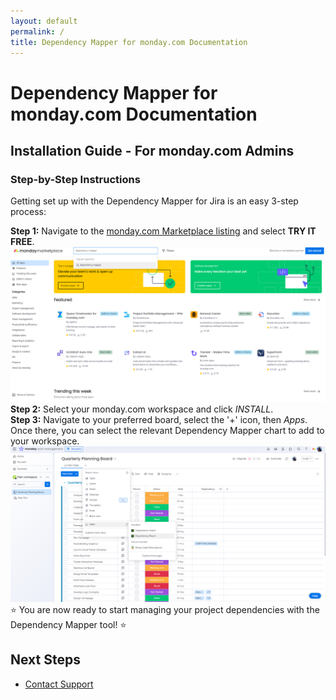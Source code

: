```yaml
---
layout: default
permalink: /
title: Dependency Mapper for monday.com Documentation
---
```


<div class="prose mx-auto">
  <h1 class="text-4xl font-bold text-gray-800 my-8">
    Dependency Mapper for monday.com Documentation
  </h1>

  <h2 class="text-2xl font-semibold text-gray-700 mt-6">
    Installation Guide - For monday.com Admins
  </h2>

  <h3 class="text-xl font-medium text-gray-600 mt-4">
    Step-by-Step Instructions
  </h3>

  <p class="text-gray-700 my-4">
    Getting set up with the Dependency Mapper for Jira is an easy 3-step process:
  </p>

  <!-- Step 1 Callout -->
  <div class="bg-blue-100 border-l-4 border-blue-500 text-blue-700 my-4 rounded-md p-4">
    <strong class="font-semibold">Step 1:</strong> 
    Navigate to the 
    <a href="https://monday.com/marketplace" target="_blank" class="text-blue-500 underline">monday.com Marketplace listing</a> 
    and select <strong>TRY IT FREE</strong>.
  </div>

  <!-- Step 1 Image -->
  <img class="w-3/4 mx-auto rounded-md shadow-md my-6" src="/assets/img/step1.png" alt="how to search for dependency mapper in monday.com marketplace">

  <!-- Step 2 Callout -->
  <div class="bg-green-100 border-l-4 border-green-500 text-green-700 my-4 rounded-md p-4">
    <strong class="font-semibold">Step 2:</strong> 
    Select your monday.com workspace and click <em>INSTALL</em>.
  </div>

  <!-- Step 3 Callout -->
  <div class="bg-yellow-100 border-l-4 border-yellow-500 text-yellow-700 my-4 rounded-md p-4">
    <strong class="font-semibold">Step 3:</strong> 
    Navigate to your preferred board, select the '+' icon, then 
    <em>Apps</em>. Once there, you can select the relevant Dependency Mapper chart to add to your workspace.
  </div>

  <!-- Step 3 Image -->
  <img class="w-3/4 mx-auto rounded-md shadow-md my-6" src="/assets/img/step3.png" alt="how to install dependency mapper in monday.com">

  <!-- Ready to Start message -->
  <div class="bg-purple-100 text-purple-700 text-left rounded-md font-semibold my-8 p-4">
    ⭐ You are now ready to start managing your project dependencies with the Dependency Mapper tool! ⭐
  </div>

  <h2 class="text-2xl font-semibold text-gray-700 mt-6">
    Next Steps
  </h2>

  <ul class="list-disc list-inside text-gray-600 my-4">
    <li>
      <a href="https://www.quirk.com.au/contact" class="text-blue-500 underline">Contact Support</a>
    </li>
  </ul>
</div>

